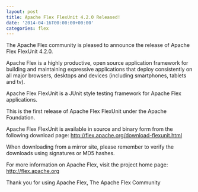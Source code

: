 ```yaml
---
layout: post
title: Apache Flex FlexUnit 4.2.0 Released!
date: '2014-04-16T00:00:00+00:00'
categories: flex
---
```

The Apache Flex community is pleased to announce the release of Apache Flex FlexUnit 4.2.0.

Apache Flex is a highly productive, open source application framework for building and maintaining expressive applications that deploy consistently on all major browsers, desktops and devices (including smartphones, tablets and tv).

Apache Flex FlexUnit is a JUnit style testing framework for Apache Flex applications.

This is the first release of Apache Flex FlexUnit under the Apache Foundation.

Apache Flex FlexUnit is available in source and binary form from the following download page:
<a href="http://flex.apache.org/download-flexunit.html">http://flex.apache.org/download-flexunit.html</a>

When downloading from a mirror site, please remember to verify the downloads using signatures or MD5 hashes.

For more information on Apache Flex, visit the project home page:
<a href="http://flex.apache.org">http://flex.apache.org</a>

Thank you for using Apache Flex,
The Apache Flex Community
